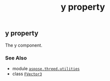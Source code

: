 ﻿---
title: y property
second_title: Aspose.3D for Python via .NET API References
description: 
type: docs
weight: 80
url: /python-net/aspose.threed.utilities/fvector3/y/
is_root: false
---

## y property


The y component.

### See Also
* module [`aspose.threed.utilities`](../../)
* class [`FVector3`](/3d/python-net/aspose.threed.utilities/fvector3)
